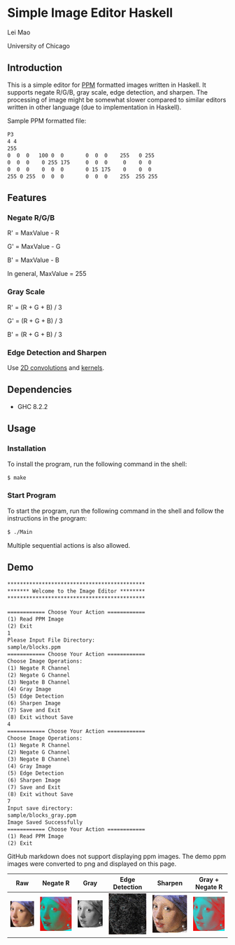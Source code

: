 # Simple Image Editor Haskell

Lei Mao

University of Chicago

## Introduction

This is a simple editor for [PPM](https://en.wikipedia.org/wiki/Netpbm_format) formatted images written in Haskell. It supports negate R/G/B, gray scale, edge detection, and sharpen. The processing of image might be somewhat slower compared to similar editors written in other language (due to implementation in Haskell).

Sample PPM formatted file:

```
P3
4 4
255
0  0  0   100 0  0       0  0  0    255   0 255
0  0  0    0 255 175     0  0  0     0    0  0
0  0  0    0  0  0       0 15 175    0    0  0
255 0 255  0  0  0       0  0  0    255  255 255
```
## Features

### Negate R/G/B

R' = MaxValue - R

G' = MaxValue - G

B' = MaxValue - B

In general, MaxValue = 255

### Gray Scale

R' = (R + G + B) / 3

G' = (R + G + B) / 3

B' = (R + G + B) / 3

### Edge Detection and Sharpen 

Use [2D convolutions](http://www.songho.ca/dsp/convolution/convolution2d_example.html) and [kernels](https://en.wikipedia.org/wiki/Kernel_(image_processing)).


## Dependencies

* GHC 8.2.2


## Usage

### Installation

To install the program, run the following command in the shell:

```bash
$ make
```

### Start Program

To start the program, run the following command in the shell and follow the instructions in the program:

```bash
$ ./Main
```
Multiple sequential actions is also allowed.

## Demo

```
********************************************
******* Welcome to the Image Editor ********
********************************************

============ Choose Your Action ============
(1) Read PPM Image 
(2) Exit 
1
Please Input File Directory: 
sample/blocks.ppm
============ Choose Your Action ============
Choose Image Operations: 
(1) Negate R Channel
(2) Negate G Channel
(3) Negate B Channel
(4) Gray Image
(5) Edge Detection
(6) Sharpen Image
(7) Save and Exit
(8) Exit without Save
4
============ Choose Your Action ============
Choose Image Operations: 
(1) Negate R Channel
(2) Negate G Channel
(3) Negate B Channel
(4) Gray Image
(5) Edge Detection
(6) Sharpen Image
(7) Save and Exit
(8) Exit without Save
7
Input save directory: 
sample/blocks_gray.ppm
Image Saved Successfully
============ Choose Your Action ============
(1) Read PPM Image 
(2) Exit 
```

GitHub markdown does not support displaying ppm images. The demo ppm images were converted to png and displayed on this page.

Raw             |  Negate R | Gray | Edge Detection | Sharpen | Gray + Negate R
:-------------------------:|:-------------------------:|:-------------------------:|:-------------------------:|:-------------------------:|:-------------------------:
![](sample/demo/earring.png)  |  ![](sample/demo/earring_negateR.png)|  ![](sample/demo/earring_gray.png)|  ![](sample/demo/earring_edge.png)|  ![](sample/demo/earring_sharpened.png)|  ![](sample/demo/earring_gray_negateR.png)

